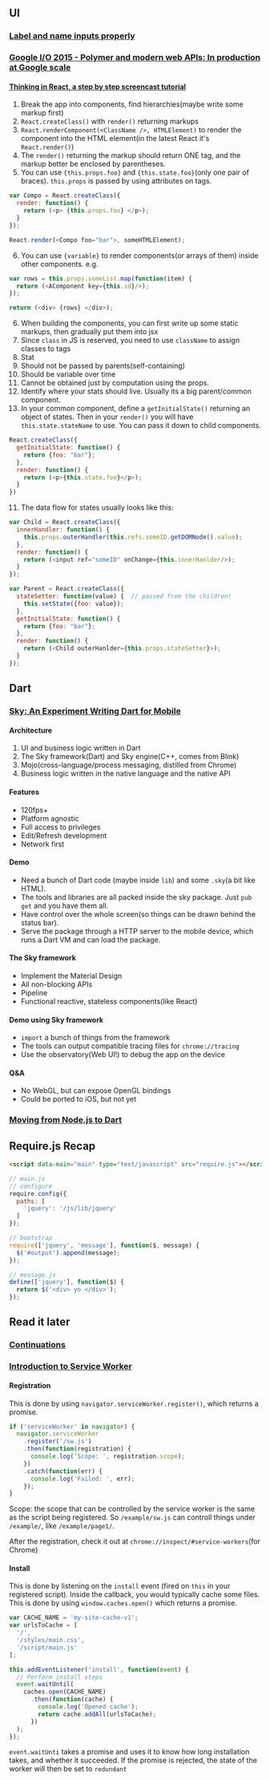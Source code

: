 ## UI

### [Label and name inputs properly](https://developers.google.com/web/fundamentals/input/form/label-and-name-inputs?hl=en)

### [Google I/O 2015 - Polymer and modern web APIs: In production at Google scale](https://www.youtube.com/watch?v=fD2As5RmM8Q)

#### [Thinking in React, a step by step screencast tutorial](https://www.youtube.com/watch?v=mFEoarLnnqM)

1. Break the app into components, find hierarchies(maybe write some markup first)
2. `React.createClass()` with `render()` returning markups
3. `React.renderComponent(<ClassName />, HTMLElement)` to render the component into the HTML element(in the latest React it's `React.render()`)
4. The `render()` returning the markup should return ONE tag, and the markup better be enclosed by parentheses.
5. You can use `{this.props.foo}` and `{this.state.foo}`(only one pair of braces). `this.props` is passed by using attributes on tags.

  ```javascript
  var Compo = React.createClass({
    render: function() {
      return (<p> {this.props.foo} </p>);
    }
  });

  React.render(<Compo foo="bar">, someHTMLElement);
  ```
6. You can use `{variable}` to render components(or arrays of them) inside other components. e.g.

  ```javascript
  var rows = this.props.someList.map(function(item) {
    return (<AComponent key={this.id}/>);
  });

  return (<div> {rows} </div>);
  ```
6. When building the components, you can first write up some static markups, then gradually put them into jsx
7. Since `class` in JS is reserved, you need to use `className` to assign classes to tags
8. Stat
  1. Should not be passed by parents(self-containing)
  2. Should be variable over time
  3. Cannot be obtained just by computation using the props.
9. Identify where your stats should live. Usually its a big parent/common component.
10. In your common component, define a `getInitialState()` returning an object of states. Then in your `render()` you will have `this.state.stateName` to use. You can pass it down to child components.

  ```javascript
  React.createClass({
    getInitialState: function() {
      return {foo: "bar"};
    },
    render: function() {
      return (<p>{this.state.foo}</p>);
    }
  })

  ```
11. The data flow for states usually looks like this:

  ```javascript
  var Child = React.createClass({
    innerHandler: function() {
      this.props.outerHandler(this.refs.someID.getDOMNode().value);
    },
    render: function() {
      return (<input ref="someID" onChange={this.innerHanlder/>);
    }
  });

  var Parent = React.createClass({
    stateSetter: function(value) {  // passed from the children!
      this.setState({foo: value});
    },
    getInitialState: function() {
      return {foo: "bar"};
    },
    render: function() {
      return (<Child outerHanlder={this.props.stateSetter}>);
    }
  });
  ```

## Dart

### [Sky: An Experiment Writing Dart for Mobile](https://www.youtube.com/watch?v=PnIWl33YMwA)

#### Architecture
1. UI and business logic written in Dart
2. The Sky framework(Dart) and Sky engine(C++, comes from Blink)
3. Mojo(cross-language/process messaging, distilled from Chrome)
4. Business logic written in the native language and the native API

#### Features

* 120fps+
* Platform agnostic
* Full access to privileges
* Edit/Refresh development
* Network first

#### Demo

* Need a bunch of Dart code (maybe inside `lib`) and some `.sky`(a bit like HTML).
* The tools and libraries are all packed inside the sky package. Just `pub get` and you have them all.
* Have control over the whole screen(so things can be drawn behind the status bar).
* Serve the package through a HTTP server to the mobile device, which runs a Dart VM and can load the package.

#### The Sky framework

* Implement the Material Design
* All non-blocking APIs
* Pipeline
* Functional reactive, stateless components(like React)

#### Demo using Sky framework

* `import` a bunch of things from the framework
* The tools can output compatible tracing files for `chrome://tracing`
* Use the observatory(Web UI!) to debug the app on the device

#### Q&A

* No WebGL, but can expose OpenGL bindings
* Could be ported to iOS, but not yet

### [Moving from Node.js to Dart](https://www.youtube.com/watch?v=NHsmiY0rFS8)

## Require.js Recap

```html
<script data-main="main" type="text/javascript" src="require.js"></script>
```

```javascript
// main.js
// configure
require.config({
  paths: [
    'jquery': '/js/lib/jquery'
  ]
});

// bootstrap
require(['jquery', 'message'], function($, message) {
  $('#output').append(message);
});
```

```javascript
// message.js
define(['jquery'], function($) {
  return $('<div> yo </div>');
});
```

## Read it later

### [Continuations](https://curiosity-driven.org/continuations?ejs)

### [Introduction to Service Worker](http://www.html5rocks.com/en/tutorials/service-worker/introduction/)

#### Registration

This is done by using `navigator.serviceWorker.register()`, which returns a promise.

```javascript
if ('serviceWorker' in navigator) {
  navigator.serviceWorker
    .register('/sw.js')
    .then(function(registration) {
      console.log('Scope: ', registration.scope);
    })
    .catch(function(err) {
      console.log('Failed: ', err);
    });
}
```

Scope: the scope that can be controlled by the service worker is the same as the script being registered. So `/example/sw.js` can controll things under `/example/`, like `/example/page1/`.

After the registration, check it out at `chrome://inspect/#service-workers`(for Chrome)

#### Install

This is done by listening on the `install` event (fired on `this` in your registered script). Inside the callback, you would typically cache some files. This is done by using `window.caches.open()` which returns a promise.

```javascript
var CACHE_NAME = 'my-site-cache-v1';
var urlsToCache = [
  '/',
  '/styles/main.css',
  '/script/main.js'
];

this.addEventListener('install', function(event) {
  // Perform install steps
  event.waitUntil(
    caches.open(CACHE_NAME)
      .then(function(cache) {
        console.log('Opened cache');
        return cache.addAll(urlsToCache);
      })
  );
});
```

`event.waitUnti` takes a promise and uses it to know how long installation takes, and whether it succeeded. If the promise is rejected, the state of the worker will then be set to `redundant`